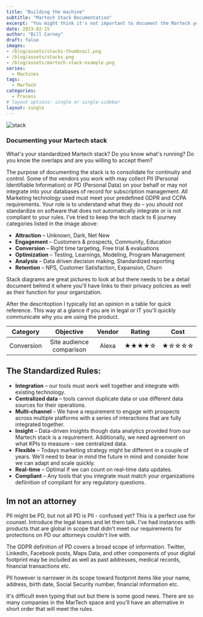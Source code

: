 ```yaml
---
title: "Building the machine"
subtitle: "Martech Stack Documentation"
excerpt: "You might think it's not important to document the Martech you use but I'd suggest that shoud you choose not to you'll eventually run into overlap as well as compliance concerns. In this post we'll focus on the why take the time to do it and what benefit's it'll have."
date: 2023-02-15
author: "Bill Carney"
draft: false
images:
- /blog/assets/stacks-thumbnail.png
- /blog/assets/stacks.png
- /blog/assets/martech-stack-example.png
series:
  - Machines
tags:
  - MarTech
categories:
  - Process
# layout options: single or single-sidebar
layout: single
---
```


![stack](/blog/assets/martech-stack-example.png)

### Documenting your Martech stack
What's your standardized Martech stack? Do you know what's running? Do you know the overlaps and are you willing to accept them?

The purpose of documenting the stack is to consolidate for continuity and control. Some of the vendors you work with may collect PII (Personal Identifiable Information) or PD (Personal Data) on your behalf or may not integrate into your databases of record for subscription management. All Marketing technology used must meet your predefined GDPR and CCPA requirements.  Your role is to understand what they do – you should not standardize on software that does not automatically integrate or is not compliant to your rules.  I’ve tried to keep the tech stack to 6 journey categories listed in the image above:

- **Attraction** – Unknown, Dark, Net New
- **Engagement** – Customers & prospects, Community, Education
- **Conversion** – Right time targeting, Free trial & evaluations
- **Optimization** – Testing, Learnings, Modeling, Program Management
- **Analysis** – Data driven decision making, Standardized reporting
- **Retention** – NPS, Customer Satisfaction, Expansion, Churn

Stack diagrams are great pictures to look at but there needs to be a detail document behind it where you'll have links to their privacy policies as well as their function for your organization.

After the descritoption I typically list an opinion in a table for quick reference.  This way at a glance if you are in legal or IT you'll quickly communicate why you are using the product.

**Category** | **Objective** | **Vendor** | **Rating** | **Cost**
:------: | :------:| :------:| :------:| :------:
Conversion| Site audience comparison| Alexa |&starf;&starf;&starf;&starf;&star; |&starf;&star;&star;&star;&star;

## The Standardized Rules:
- **Integration** – our tools must work well together and integrate with existing technology. 
- **Centralized data** – tools cannot duplicate data or use different data sources for their operations. 
- **Multi-channel** – We have a requirement to engage with prospects across multiple platforms with a series of interactions that are fully integrated together.
- **Insight** – Data-driven insights though data analytics provided from our Martech stack is a requirement. Additionally, we need agreement on what KPIs to measure – see centralized data.
- **Flexible** – Todays marketing strategy might be different in a couple of years. We’ll need to bear in mind the future in mind and consider how we can adapt and scale quickly.
- **Real-time** – Optimal if we can count on real-time data updates.
- **Compliant** – Any tools that you integrate must match your organizations defiinition of compliant for any regulatory questions.

## Im not an attorney

PII might be PD, but not all PD is PII - confused yet? This is a perfect use for counsel. Introduce the legal teams and let them talk.  I've had instances with products that are global in scope that didn't meet our requirements for protections on PD our attorneys couldn't live with.

The GDPR definition of PD covers a broad scope of information. Twitter, LinkedIn, Facebook posts, Maps Data, and other components of your digital footprint may be included as well as past addresses, medical records, financial transactions etc.

PII however is narrower in its scope toward footprint items like your name, address, birth date, Social Security number, financial information etc.

It's difficult even typing that out but there is some good news. There are so many companies in the MarTech space and you'll have an alternative in short order that will meet the rules.






